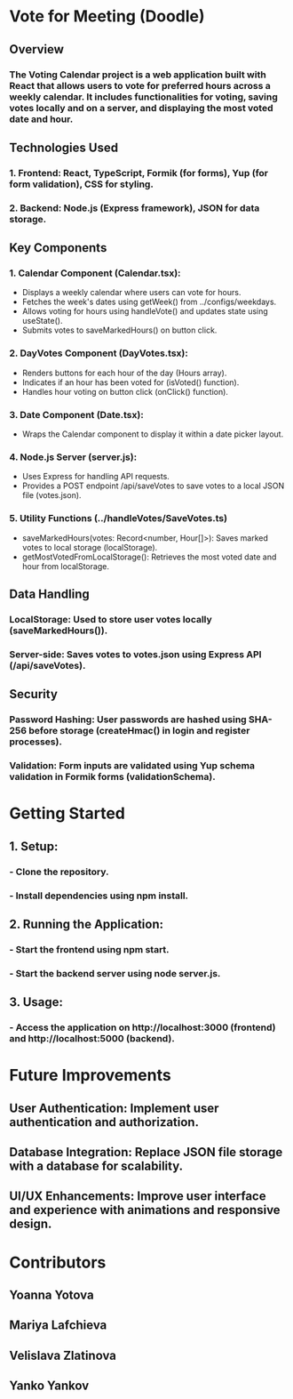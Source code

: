 # Vote for Meeting (Doodle)
## Overview
### The Voting Calendar project is a web application built with React that allows users to vote for preferred hours across a weekly calendar. It includes functionalities for voting, saving votes locally and on a server, and displaying the most voted date and hour.

## Technologies Used
### 1. Frontend: React, TypeScript, Formik (for forms), Yup (for form validation), CSS for styling.
### 2. Backend: Node.js (Express framework), JSON for data storage.

## Key Components
### 1. Calendar Component (Calendar.tsx):
- Displays a weekly calendar where users can vote for hours.
- Fetches the week's dates using getWeek() from ../configs/weekdays.
- Allows voting for hours using handleVote() and updates state using useState().
- Submits votes to saveMarkedHours() on button click.

### 2. DayVotes Component (DayVotes.tsx):
- Renders buttons for each hour of the day (Hours array).
- Indicates if an hour has been voted for (isVoted() function).
- Handles hour voting on button click (onClick() function).

### 3. Date Component (Date.tsx):
- Wraps the Calendar component to display it within a date picker layout.

### 4. Node.js Server (server.js):
- Uses Express for handling API requests.
- Provides a POST endpoint /api/saveVotes to save votes to a local JSON file (votes.json).

### 5. Utility Functions (../handleVotes/SaveVotes.ts)
- saveMarkedHours(votes: Record<number, Hour[]>): Saves marked votes to local storage (localStorage).
- getMostVotedFromLocalStorage(): Retrieves the most voted date and hour from localStorage.

## Data Handling
### LocalStorage: Used to store user votes locally (saveMarkedHours()).
### Server-side: Saves votes to votes.json using Express API (/api/saveVotes).

## Security
### Password Hashing: User passwords are hashed using SHA-256 before storage (createHmac() in login and register processes).
### Validation: Form inputs are validated using Yup schema validation in Formik forms (validationSchema).

# Getting Started
## 1. Setup:
### - Clone the repository.
### - Install dependencies using npm install.

## 2. Running the Application:
### - Start the frontend using npm start.
### - Start the backend server using node server.js.

## 3. Usage:
### - Access the application on http://localhost:3000 (frontend) and http://localhost:5000 (backend).

# Future Improvements
## User Authentication: Implement user authentication and authorization.
## Database Integration: Replace JSON file storage with a database for scalability.
## UI/UX Enhancements: Improve user interface and experience with animations and responsive design.

# Contributors
## Yoanna Yotova
## Mariya Lafchieva
## Velislava Zlatinova
## Yanko Yankov
